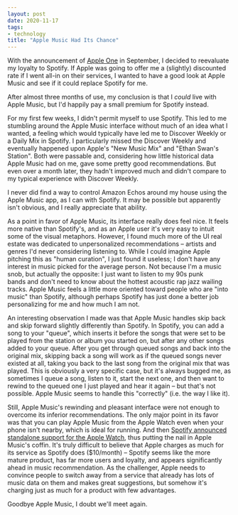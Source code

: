 ```yaml
---
layout: post
date: 2020-11-17
tags:
- technology
title: "Apple Music Had Its Chance"
---
```


With the announcement of [Apple One](https://www.apple.com/apple-one/) in September, I decided to reevaluate my loyalty to Spotify.
If Apple was going to offer me a (slightly) discounted rate if I went all-in on their services, I wanted to have a good look at Apple Music and see if it could replace Spotify for me.

After almost three months of use, my conclusion is that I *could* live with Apple Music, but I'd happily pay a small premium for Spotify instead.

For my first few weeks, I didn't permit myself to use Spotify.
This led to me stumbling around the Apple Music interface without much of an idea what I wanted, a feeling which would typically have led me to Discover Weekly or a Daily Mix in Spotify.
I particularly missed the Discover Weekly and eventually happened upon Apple's "New Music Mix" and "Ethan Swan's Station".
Both were passable and, considering how little historical data Apple Music had on me, gave some pretty good recommendations. But even over a month later, they hadn't improved much and didn't compare to my typical experience with Discover Weekly.

I never did find a way to control Amazon Echos around my house using the Apple Music app, as I can with Spotify.
It may be possible but apparently isn't obvious, and I really appreciate that ability.

As a point in favor of Apple Music, its interface really does feel nice.
It feels more native than Spotify's, and as an Apple user it's very easy to intuit some of the visual metaphors.
However, I found much more of the UI real estate was dedicated to unpersonalized recommendations – artists and genres I'd never considering listening to.
While I could imagine Apple pitching this as "human curation", I just found it useless;
I don't have any interest in music picked for the average person.
Not because I'm a music snob, but actually the opposite:
I just want to listen to my 90s punk bands and don't need to know about the hottest acoustic rap jazz wailing tracks.
Apple Music feels a little more oriented toward people who are "into music" than Spotify, although perhaps Spotify has just done a better job personalizing for me and how much I am not.

An interesting observation I made was that Apple Music handles skip back and skip forward slightly differently than Spotify.
In Spotify, you can add a song to your "queue", which inserts it before the songs that were set to be played from the station or album you started on, but after any other songs added to your queue.
After you get through queued songs and back into the original mix, skipping back a song will work as if the queued songs never existed at all, taking you back to the last song from the original mix that was played.
This is obviously a very specific case, but it's always bugged me, as sometimes I queue a song, listen to it, start the next one, and then want to rewind to the queued one I just played and hear it again – but that's not possible.
Apple Music seems to handle this "correctly" (i.e. the way I like it).

Still, Apple Music's rewinding and pleasant interface were not enough to overcome its inferior recommendations.
The only major point in its favor was that you can play Apple Music from the Apple Watch even when your phone isn't nearby, which is ideal for running.
And then [Spotify announced standalone support for the Apple Watch](https://www.macrumors.com/2020/11/03/spotify-apple-watch-standalone-streaming/), thus putting the nail in Apple Music's coffin.
It's truly difficult to believe that Apple charges as much for its service as Spotify does ($10/month) – Spotify seems like the more mature product, has far more users and loyalty, and appears significantly ahead in music recommendation.
As the challenger, Apple needs to convince people to switch away from a service that already has lots of music data on them and makes great suggestions, but somehow it's charging just as much for a product with few advantages.

Goodbye Apple Music, I doubt we'll meet again.
